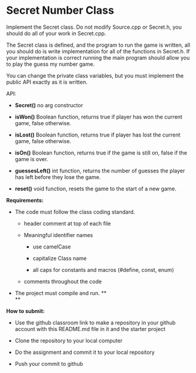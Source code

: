 Secret Number Class
===================

Implement the Secret class. Do not modify Source.cpp or Secret.h, you
should do all of your work in Secret.cpp.

The Secret class is defined, and the program to run the game is written,
all you should do is write implementation for all of the functions in
Secret.h. If your implementation is correct running the main program
should allow you to play the guess my number game.

You can change the private class variables, but you must implement the
public API exactly as it is written.

API:

-   **Secret()** no arg constructor

-   **isWon()** Boolean function, returns true if player has won the
    current game, false otherwise.

-   **isLost()** Boolean function, returns true if player has lost the
    current game, false otherwise.

-   **isOn()** Boolean function, returns true if the game is still on,
    false if the game is over.

-   **guessesLeft()** int function, returns the number of guesses the
    player has left before they lose the game.

-   **reset()** void function, resets the game to the start of a new
    game.

**Requirements:**

-   The code must follow the class coding standard.

    -   header comment at top of each file

    -   Meaningful identifier names

        -   use camelCase

        -   capitalize Class name

        -   all caps for constants and macros (\#define, const, enum)

    -   comments throughout the code

-   The project must compile and run. **\
    **

**How to submit:**

-   Use the github classroom link to make a repository in your github
    account with this README.md file in it and the starter project

-   Clone the repository to your local computer

-   Do the assignment and commit it to your local repository

-   Push your commit to github

